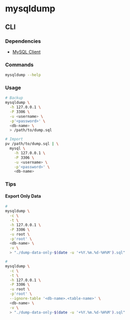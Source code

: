 # mysqldump

## CLI

### Dependencies

- [MySQL Client](/mysql/client.md)

### Commands

```sh
mysqldump --help
```

### Usage

```sh
# Backup
mysqldump \
  -h 127.0.0.1 \
  -P 3306 \
  -u <username> \
  -p'<password>' \
  <db-name> \
  > /path/to/dump.sql

# Import
pv /path/to/dump.sql | \
  mysql \
    -h 127.0.0.1 \
    -P 3306 \
    -u <username> \
    -p'<password>' \
    <db-name>
```

### Tips

#### Export Only Data

```sh
#
mysqldump \
  -c \
  -t \
  -h 127.0.0.1 \
  -P 3306 \
  -u root \
  -p'root' \
  <db-name> \
  -v \
  > "./dump-data-only-$(date -u '+%Y.%m.%d-%H%M').sql"

#
mysqldump \
  -c \
  -t \
  -h 127.0.0.1 \
  -P 3306 \
  -u root \
  -p'root' \
  --ignore-table '<db-name>.<table-name>' \
  <db-name> \
  -v \
  > "./dump-data-only-$(date -u '+%Y.%m.%d-%H%M').sql"
```

<!--
mysql \
  -h 127.0.0.1 \
  -P 3306 \
  -D <db-name> \
  -u root \
  -p'root' \
  -ve 'SHOW TABLES();'
-->
